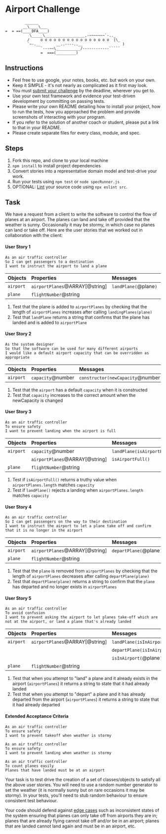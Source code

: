 Airport Challenge
=================

```
         ______
        __\____\___
=  = ==(____DFA____)
           \_____\__________________,-~~~~~~~`-.._
          /     o o o o o o o o o o o o o o o o  |\_
          `~-.__       __..----..__                  )
                `---~~\___________/------------`````
                =  ===(_________)

```

Instructions
---------

* Feel free to use google, your notes, books, etc. but work on your own.
* Keep it SIMPLE - it's not nearly as complicated as it first may look.
* You must [submit your challenge](https://airtable.com/shrUGm2T8TYCFAmjN) by the deadline, wherever you get to.
* Use your own test framework and evidence your test-driven development by committing on passing tests.
* Please write your own README detailing how to install your project, how to run the tests, how you approached the problem and provide screenshots of interacting with your program.
* If you refer to the solution of another coach or student, please put a link to that in your README.
* Please create separate files for every class, module, and spec.

Steps
-------

1. Fork this repo, and clone to your local machine
2. `npm install` to install project dependencies
3. Convert stories into a representative domain model and test-drive your work.
4. Run your tests using `npm test` or `node specRunner.js`
5. OPTIONAL: [Lint](https://eslint.org/docs/user-guide/getting-started) your source code using `npx eslint src`.

Task
-----

We have a request from a client to write the software to control the flow of planes at an airport. The planes can land and take off provided that the weather is sunny. Occasionally it may be stormy, in which case no planes can land or take off.  Here are the user stories that we worked out in collaboration with the client:

#### User Story 1
```
As an air traffic controller
So I can get passengers to a destination
I want to instruct the airport to land a plane
```
| Objects | Properties | Messages | Output |
| :----   | :--------  | :------  | :----  |
|`airport`  | `airportPlanes`@ARRAY[@string]| `landPlane(`@plane`)` | @string |
| `plane` | `flightNumber`@string | | |

1. Test that the plane is added  to `airportPlanes` by checking that the length of `airportPlanes` increases after calling `landingPlanes(plane)`
2. Test that `landPlane` returns a string that confirms that the plane has landed and is added to `airportPlane`
#### User Story 2
```
As the system designer
So that the software can be used for many different airports
I would like a default airport capacity that can be overridden as appropriate
```
| Objects | Properties | Messages | Output |
| :----   | :--------  | :------  | :----  |
|`airport`  | `capacity`@number| `constructor(newCapacity`@number`)` | @void |

1. Test that the `airport` has a default `capacity` when it is constructed
2. Test that `capacity` increases to the correct amount when the newCapacity is changed

#### User Story 3
```
As an air traffic controller
To ensure safety
I want to prevent landing when the airport is full
```
| Objects | Properties | Messages | Output |
| :----   | :--------  | :------  | :----  |
|`airport`  | `capacity`@number| `landPlane(isAirportFull(),`@plane`)` |@string|
| | `airportPlanes`@ARRAY[@string]| `isAirportFull()` | @boolean |
| `plane` | `flightNumber`@string | | |

1. Test if `isAirportFull()` returns a truthy value when `airportPlanes.length` matches `capacity`
2. Test if `landPlane()` rejects a landing when `airportPlanes.length` matches `capacity`

#### User Story 4
```
As an air traffic controller
So I can get passengers on the way to their destination
I want to instruct the airport to let a plane take off and confirm that it is no longer in the airport
```
| Objects | Properties | Messages | Output |
| :----   | :--------  | :------  | :----  |
|`airport`  | `airportPlanes`@ARRAY[@string]| `departPlane(`@plane`)` | @string |
| `plane` | `flightNumber`@string | | |

1. Test that the `plane` is removed from `airportPlanes` by checking that the length of `airportPlanes` decreases after calling `departPlane(plane)`
2. Test that `departPlane(plane)` returns a string to confirm that the `plane` has departed and no longer exists in `airportPlanes`

#### User Story 5
```
As an air traffic controller
To avoid confusion
I want to prevent asking the airport to let planes take-off which are not at the airport, or land a plane that's already landed
```
| Objects | Properties | Messages | Output |
| :----   | :--------  | :------  | :----  |
|`airport`  |`airportPlanes`@ARRAY[@string] | `landPlane(isInAirport,`@plane`)` |@string|
| | | `departPlane(isInAirport,`@plane`)` | @string |
| | | `isInAirport(`@plane`)` | @boolean |
| `plane` | `flightNumber`@string | | |

1. Test that when you attempt to "land" a plane and it already exists in the airport (`airportPlanes`) it returns a string to state that it had already landed
2. Test that when you attempt to "depart" a plane and it has already departed from the airport (`airportPlanes`) it returns a string to state that it had already departed
#### Extended Acceptance Criteria
```
As an air traffic controller
To ensure safety
I want to prevent takeoff when weather is stormy

As an air traffic controller
To ensure safety
I want to prevent landing when weather is stormy

As an air traffic controller
To count planes easily
Planes that have landed must be at an airport
```

Your task is to test drive the creation of a set of classes/objects to satisfy all the above user stories. You will need to use a random number generator to set the weather (it is normally sunny but on rare occasions it may be stormy). In your tests, you'll need to stub random behaviour to ensure consistent test behaviour.

Your code should defend against [edge cases](http://programmers.stackexchange.com/questions/125587/what-are-the-difference-between-an-edge-case-a-corner-case-a-base-case-and-a-b) such as inconsistent states of the system ensuring that planes can only take off from airports they are in; planes that are already flying cannot take off and/or be in an airport; planes that are landed cannot land again and must be in an airport, etc.

